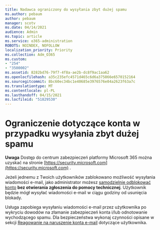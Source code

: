 ```yaml
---
title: Nadawca ograniczony do wysyłania zbyt dużej spamu
ms.author: pebaum
author: pebaum
manager: scotv
ms.date: 04/14/2021
audience: Admin
ms.topic: article
ms.service: o365-administration
ROBOTS: NOINDEX, NOFOLLOW
localization_priority: Priority
ms.collection: Adm_O365
ms.custom:
- "254"
- "3500002"
ms.assetid: 8282bd76-79f7-4f8a-ae2b-dc8f9ac1aa62
ms.openlocfilehash: a35c235efc4571d465c6d6a375866e6570152164
ms.sourcegitcommit: 8bc60ec34bc1e40685e3976576e04a2623f63a7c
ms.translationtype: MT
ms.contentlocale: pl-PL
ms.lasthandoff: 04/15/2021
ms.locfileid: "51829530"
---
```

# <a name="account-is-restricted-for-sending-too-much-spam"></a>Ograniczenie dotyczące konta w przypadku wysyłania zbyt dużej spamu

**Uwaga** Dostęp do centrum zabezpieczeń platformy Microsoft 365 można uzyskać na stronie [https://security.microsoft.com](https://security.microsoft.com) .

Jeżeli jednemu z Twoich użytkowników zablokowano możliwość wysyłania wiadomości e-mail, jako administrator możesz [samodzielnie odblokować konto](https://security.microsoft.com/?hash=/restrictedusers) **bez otwierania zgłoszenia do pomocy technicznej**. Użytkownik będzie mógł wysyłać wiadomości e-mail w ciągu godziny od usunięcia blokady.

Usługa zapobiega wysyłaniu wiadomości e-mail przez użytkownika po wykryciu dowodów na złamanie zabezpieczeń konta i/lub odnotowanie wychodzącego spamu. Dla bezpieczeństwa wykonaj czynności opisane w sekcji [Reagowanie na naruszenie konta e-mail](https://docs.microsoft.com/microsoft-365/security/office-365-security/responding-to-a-compromised-email-account) dotyczące użytkownika.
